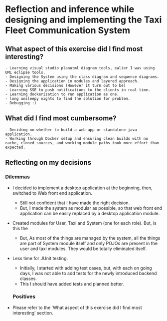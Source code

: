 # Reflection and inference while designing and implementing the Taxi Fleet Communication System

## What aspect of this exercise did I find most interesting?
    - Learning visual studio planutml diagram tools, ealier I was using UML eclipse tools.
    - Designing the System using the class diagram and sequence diagrams.
    - Designing the application in modules and layered approach.
    - Making various decisions (However it turn out to be)
    - Learning SSE to push notifications to the clients in real time.
    - Learning dockerization to run application as one.
    - long unsleepy nights to find the solution for problem.
    - Debugging :)

## What did I find most cumbersome?
    - Deciding on whether to build a web app or standalone java application.
    - Working through Docker setup and ensuring clean builds with no cache, cloned sources, and working module paths took more effort than expected.
  
## Reflecting on my decisions
### Dilemmas
- I decided to implement a desktop application at the beginning, then, switched to Web front end application.
  -  Still not confident that I have made the right decision. 
  -  But, I made the system as modular as possible, so that web front end application can be easily replaced by a desktop application module.
- Created modules for User, Taxi and System (one for each role). But, is this the 
  - But, As most of the things are managed by the system, all the things are part of System module itself and only POJOs are present in the user and taxi modules. They would be totally eliminated itself.
- Less time for JUnit testing.
  - Initially, I started with adding test cases, but, with each on going days, I was not able to add tests for the newly introduced backend classes.
  - This I should have added tests and planned better.
  
  ### Positives
- Please refer to the 'What aspect of this exercise did I find most interesting' section.